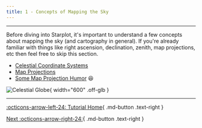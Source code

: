 ```yaml
---
title: 1 - Concepts of Mapping the Sky
---
```


---
Before diving into Starplot, it's important to understand a few concepts about mapping the sky (and cartography in general). If you're already familiar with things like right ascension, declination, zenith, map projections, etc then feel free to skip this section.

<div class="grid" markdown>

- [Celestial Coordinate Systems](https://lco.global/spacebook/sky/equatorial-coordinate-system/)
- [Map Projections](https://www.axismaps.com/guide/map-projections)
- [Some Map Projection Humor](https://xkcd.com/977/) 😆

![Celestial Globe](/images/celestial-globe.svg){ width="600" .off-glb }

</div>

---
<div class="flex-space-between" markdown>

[:octicons-arrow-left-24: Tutorial Home](/tutorial/){ .md-button .text-right }

[Next :octicons-arrow-right-24:](02.md){ .md-button .text-right }

</div>

